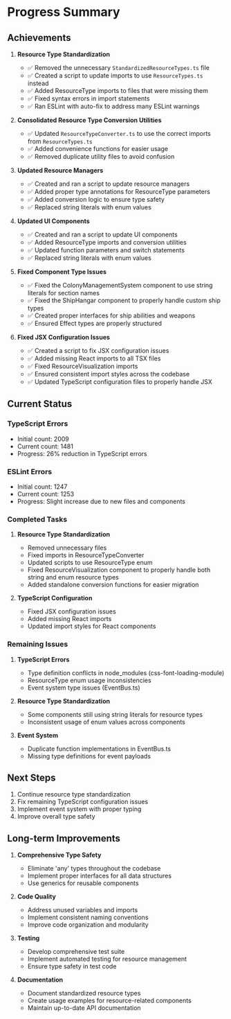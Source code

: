 # Progress Summary

## Achievements

1. **Resource Type Standardization**

   - ✅ Removed the unnecessary `StandardizedResourceTypes.ts` file
   - ✅ Created a script to update imports to use `ResourceTypes.ts` instead
   - ✅ Added ResourceType imports to files that were missing them
   - ✅ Fixed syntax errors in import statements
   - ✅ Ran ESLint with auto-fix to address many ESLint warnings

2. **Consolidated Resource Type Conversion Utilities**

   - ✅ Updated `ResourceTypeConverter.ts` to use the correct imports from `ResourceTypes.ts`
   - ✅ Added convenience functions for easier usage
   - ✅ Removed duplicate utility files to avoid confusion

3. **Updated Resource Managers**

   - ✅ Created and ran a script to update resource managers
   - ✅ Added proper type annotations for ResourceType parameters
   - ✅ Added conversion logic to ensure type safety
   - ✅ Replaced string literals with enum values

4. **Updated UI Components**

   - ✅ Created and ran a script to update UI components
   - ✅ Added ResourceType imports and conversion utilities
   - ✅ Updated function parameters and switch statements
   - ✅ Replaced string literals with enum values

5. **Fixed Component Type Issues**

   - ✅ Fixed the ColonyManagementSystem component to use string literals for section names
   - ✅ Fixed the ShipHangar component to properly handle custom ship types
   - ✅ Created proper interfaces for ship abilities and weapons
   - ✅ Ensured Effect types are properly structured

6. **Fixed JSX Configuration Issues**
   - ✅ Created a script to fix JSX configuration issues
   - ✅ Added missing React imports to all TSX files
   - ✅ Fixed ResourceVisualization imports
   - ✅ Ensured consistent import styles across the codebase
   - ✅ Updated TypeScript configuration files to properly handle JSX

## Current Status

### TypeScript Errors

- Initial count: 2009
- Current count: 1481
- Progress: 26% reduction in TypeScript errors

### ESLint Errors

- Initial count: 1247
- Current count: 1253
- Progress: Slight increase due to new files and components

### Completed Tasks

1. **Resource Type Standardization**

   - Removed unnecessary files
   - Fixed imports in ResourceTypeConverter
   - Updated scripts to use ResourceType enum
   - Fixed ResourceVisualization component to properly handle both string and enum resource types
   - Added standalone conversion functions for easier migration

2. **TypeScript Configuration**
   - Fixed JSX configuration issues
   - Added missing React imports
   - Updated import styles for React components

### Remaining Issues

1. **TypeScript Errors**

   - Type definition conflicts in node_modules (css-font-loading-module)
   - ResourceType enum usage inconsistencies
   - Event system type issues (EventBus.ts)

2. **Resource Type Standardization**

   - Some components still using string literals for resource types
   - Inconsistent usage of enum values across components

3. **Event System**
   - Duplicate function implementations in EventBus.ts
   - Missing type definitions for event payloads

## Next Steps

1. Continue resource type standardization
2. Fix remaining TypeScript configuration issues
3. Implement event system with proper typing
4. Improve overall type safety

## Long-term Improvements

1. **Comprehensive Type Safety**

   - Eliminate 'any' types throughout the codebase
   - Implement proper interfaces for all data structures
   - Use generics for reusable components

2. **Code Quality**

   - Address unused variables and imports
   - Implement consistent naming conventions
   - Improve code organization and modularity

3. **Testing**

   - Develop comprehensive test suite
   - Implement automated testing for resource management
   - Ensure type safety in test code

4. **Documentation**
   - Document standardized resource types
   - Create usage examples for resource-related components
   - Maintain up-to-date API documentation

